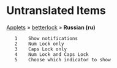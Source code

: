 # Untranslated Items
[Applets](../../../README.md) &#187; [betterlock](../README.md) &#187; **Russian (ru)**

       1	Show notifications
       2	Num Lock only
       3	Caps Lock only
       4	Num Lock and Caps Lock
       5	Choose which indicator to show
